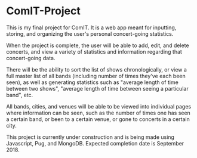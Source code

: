 # ComIT-Project

This is my final project for ComIT. It is a web app meant for inputting, storing, and organizing the user's personal concert-going statistics.

When the project is complete, the user will be able to add, edit, and delete concerts, and view a variety of statistics and information regarding that concert-going data. 

There will be the ability to sort the list of shows chronologically, or view a full master list of all bands (including number of times they've each been seen), as well as generating statistics such as "average length of time between two shows", "average length of time between seeing a particular band", etc.

All bands, cities, and venues will be able to be viewed into individual pages where information can be seen, such as the number of times one has seen a certain band, or been to a certain venue, or gone to concerts in a certain city.

This project is currently under construction and is being made using Javascript, Pug, and MongoDB. Expected completion date is September 2018.
